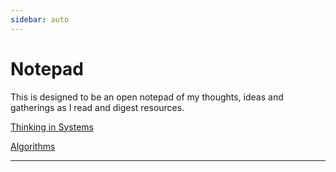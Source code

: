 ```yaml
---
sidebar: auto
---
```


# Notepad

This is designed to be an open notepad of my thoughts, ideas and gatherings as I read and digest resources.

[Thinking in Systems](/notepad/thinking-in-systems/)

[Algorithms](/notepad/algorithms/)


---

<section-contents />